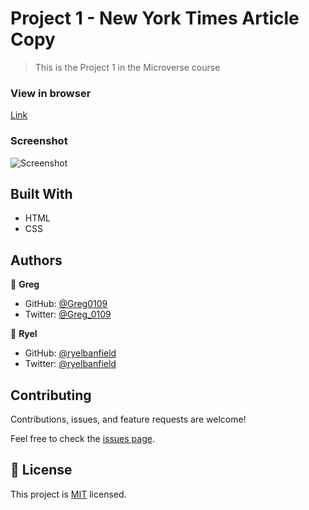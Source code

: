# Project 1 - New York Times Article Copy

> This is the Project 1 in the Microverse course

### View in browser
[Link](https://greg0109.github.io/NewYorkTimesClone/)

### Screenshot
![Screenshot](assets/Screenshot.png)

## Built With

- HTML
- CSS

## Authors

👤 **Greg**

- GitHub: [@Greg0109](https://github.com/greg0109)
- Twitter: [@Greg_0109](https://twitter.com/greg_0109)

👤 **Ryel**

- GitHub: [@ryelbanfield](https://github.com/ryelbanfield)
- Twitter: [@ryelbanfield](https://twitter.com/ryelbanfield)

## Contributing

Contributions, issues, and feature requests are welcome!

Feel free to check the [issues page](issues/).

## 📝 License

This project is [MIT](MIT-LICENSE.txt) licensed.